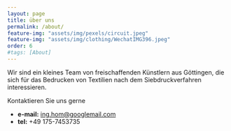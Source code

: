 ```yaml
---
layout: page
title: über uns
permalink: /about/
feature-img: "assets/img/pexels/circuit.jpeg"
feature-img: "assets/img/clothing/WechatIMG396.jpeg"
order: 6
#tags: [About]
---
```


Wir sind ein kleines Team von freischaffenden Künstlern aus Göttingen, die sich für das Bedrucken von Textilien nach dem Siebdruckverfahren interessieren.

Kontaktieren Sie uns gerne
* **e-mail:** ing.hom@googlemail.com
* **tel:** +49 175-7453735
